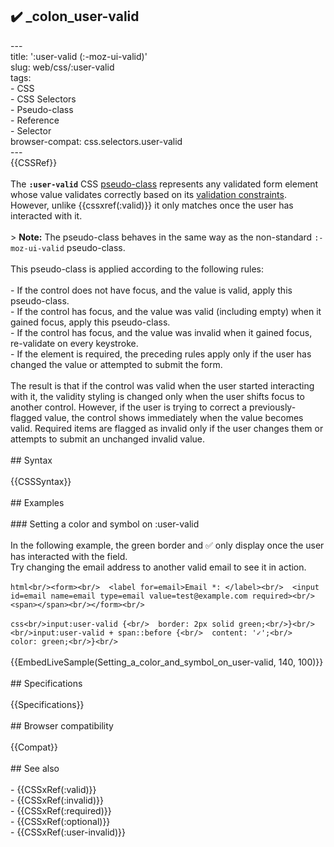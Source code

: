 ## ✔️ _colon_user-valid 
 ---<br/>title: ':user-valid (:-moz-ui-valid)'<br/>slug: web/css/:user-valid<br/>tags:<br/>  - CSS<br/>  - CSS Selectors<br/>  - Pseudo-class<br/>  - Reference<br/>  - Selector<br/>browser-compat: css.selectors.user-valid<br/>---<br/>{{CSSRef}}<br/><br/>The **`:user-valid`** CSS [pseudo-class](/en-US/docs/Web/CSS/Pseudo-classes) represents any validated form element whose value validates correctly based on its [validation constraints](/en-US/docs/Learn/Forms#constraint_validation). However, unlike {{cssxref(:valid)}} it only matches once the user has interacted with it.<br/><br/>> **Note:** The pseudo-class behaves in the same way as the non-standard `:-moz-ui-valid` pseudo-class.<br/><br/>This pseudo-class is applied according to the following rules:<br/><br/>- If the control does not have focus, and the value is valid, apply this pseudo-class.<br/>- If the control has focus, and the value was valid (including empty) when it gained focus, apply this pseudo-class.<br/>- If the control has focus, and the value was invalid when it gained focus, re-validate on every keystroke.<br/>- If the element is required, the preceding rules apply only if the user has changed the value or attempted to submit the form.<br/><br/>The result is that if the control was valid when the user started interacting with it, the validity styling is changed only when the user shifts focus to another control. However, if the user is trying to correct a previously-flagged value, the control shows immediately when the value becomes valid. Required items are flagged as invalid only if the user changes them or attempts to submit an unchanged invalid value.<br/><br/>## Syntax<br/><br/>{{CSSSyntax}}<br/><br/>## Examples<br/><br/>### Setting a color and symbol on :user-valid<br/><br/>In the following example, the green border and ✅ only display once the user has interacted with the field.<br/>Try changing the email address to another valid email to see it in action.<br/><br/>```html<br/><form><br/>  <label for=email>Email *: </label><br/>  <input id=email name=email type=email value=test@example.com required><br/>  <span></span><br/></form><br/>```<br/><br/>```css<br/>input:user-valid {<br/>  border: 2px solid green;<br/>}<br/><br/>input:user-valid + span::before {<br/>  content: '✓';<br/>  color: green;<br/>}<br/>```<br/><br/>{{EmbedLiveSample(Setting_a_color_and_symbol_on_user-valid, 140, 100)}}<br/><br/>## Specifications<br/><br/>{{Specifications}}<br/><br/>## Browser compatibility<br/><br/>{{Compat}}<br/><br/>## See also<br/><br/>- {{CSSxRef(:valid)}}<br/>- {{CSSxRef(:invalid)}}<br/>- {{CSSxRef(:required)}}<br/>- {{CSSxRef(:optional)}}<br/>- {{CSSxRef(:user-invalid)}}<br/>
